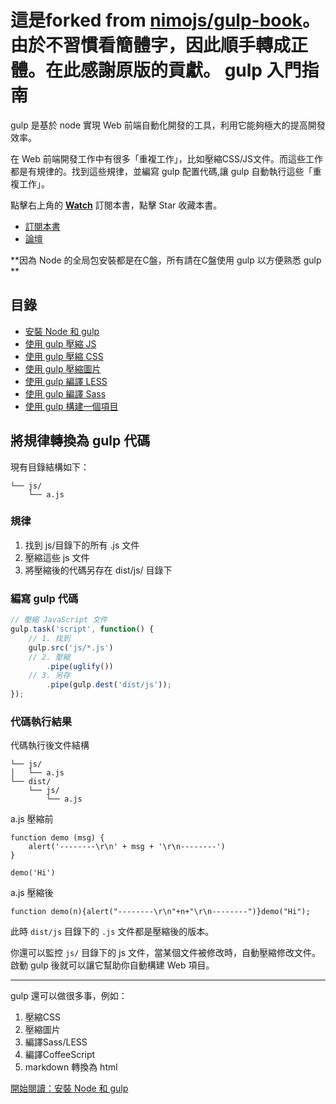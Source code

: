 這是forked from [nimojs/gulp-book](https://github.com/nimojs/gulp-book)。<br>
由於不習慣看簡體字，因此順手轉成正體。在此感謝原版的貢獻。
gulp 入門指南
===========

gulp 是基於 node 實現 Web 前端自動化開發的工具，利用它能夠極大的提高開發效率。

在 Web 前端開發工作中有很多「重複工作」，比如壓縮CSS/JS文件。而這些工作都是有規律的。找到這些規律，並編寫 gulp 配置代碼,讓 gulp 自動執行這些「重複工作」。

點擊右上角的 **[Watch](https://github.com/nimojs/gulp-book/subscription)** 訂閱本書，點擊 Star 收藏本書。

- [訂閱本書](https://github.com/nimojs/gulp-book/issues/7)
- [論壇](https://github.com/nimojs/gulp-book/issues)

**因為 Node 的全局包安裝都是在C盤，所有請在C盤使用 gulp 以方便熟悉 gulp **

## 目錄

- [安裝 Node 和 gulp](chapter1.md)
- [使用 gulp 壓縮 JS](chapter2.md)
- [使用 gulp 壓縮 CSS](chapter3.md)
- [使用 gulp 壓縮圖片](chapter4.md)
- [使用 gulp 編譯 LESS](chapter5.md)
- [使用 gulp 編譯 Sass](chapter6.md)
- [使用 gulp 構建一個項目](chapter7.md)




將規律轉換為 gulp 代碼
-------------------

現有目錄結構如下：

```
└── js/
    └── a.js
```

### 規律

1. 找到 js/目錄下的所有 .js 文件
2. 壓縮這些 js 文件
3. 將壓縮後的代碼另存在 dist/js/ 目錄下

### 編寫 gulp 代碼

```js
// 壓縮 JavaScript 文件
gulp.task('script', function() {
    // 1. 找到
    gulp.src('js/*.js')
    // 2. 壓縮
        .pipe(uglify())
    // 3. 另存
        .pipe(gulp.dest('dist/js'));
});
```

### 代碼執行結果

代碼執行後文件結構

```
└── js/
│   └── a.js
└── dist/
    └── js/
        └── a.js
```

a.js 壓縮前
```
function demo (msg) {
    alert('--------\r\n' + msg + '\r\n--------')
}

demo('Hi')
```
a.js 壓縮後
```
function demo(n){alert("--------\r\n"+n+"\r\n--------")}demo("Hi");
```

此時 `dist/js` 目錄下的 `.js` 文件都是壓縮後的版本。

你還可以監控 `js/` 目錄下的 js 文件，當某個文件被修改時，自動壓縮修改文件。啟動 gulp 後就可以讓它幫助你自動構建 Web 項目。

-----------------

gulp 還可以做很多事，例如：

1. 壓縮CSS
2. 壓縮圖片
3. 編譯Sass/LESS
4. 編譯CoffeeScript
5. markdown 轉換為 html

[開始閱讀：安裝 Node 和 gulp](chapter1.md)
